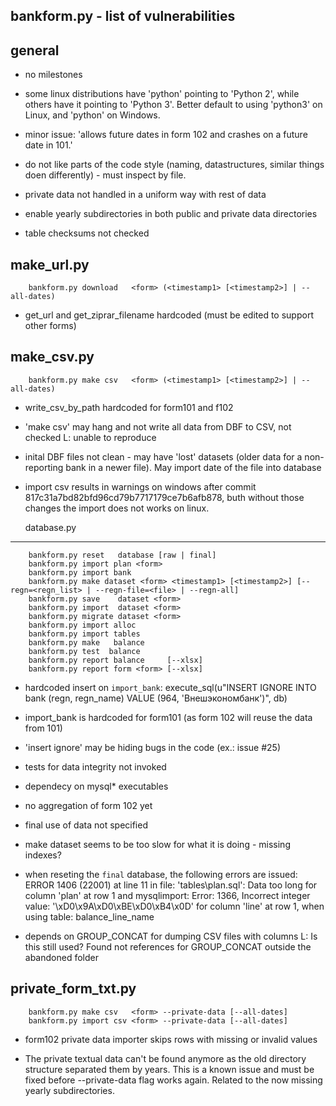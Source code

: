 bankform.py - list of vulnerabilities
--------------------------------------

general
--------

- no milestones

- some linux distributions have 'python' pointing to 'Python 2', while others
  have it pointing to 'Python 3'. Better default to using 'python3' on Linux, and
  'python' on Windows.

- minor issue: 'allows future dates in form 102 and crashes on a future date in 101.'

- do not like parts of the code style (naming, datastructures, similar things doen differently) - must inspect by file.

- private data not handled in a uniform way with rest of data

- enable yearly subdirectories in both public and private data directories

- table checksums not checked 

make_url.py
--------------
```
    bankform.py download   <form> (<timestamp1> [<timestamp2>] | --all-dates)
```

- get_url and get_ziprar_filename hardcoded (must be edited to support other forms)


make_csv.py
--------------
```
    bankform.py make csv   <form> (<timestamp1> [<timestamp2>] | --all-dates)
```

- write_csv_by_path hardcoded for form101 and f102

- 'make csv' may hang and not write all data from DBF to CSV, not checked
L: unable to reproduce

- inital DBF files not clean - may have 'lost' datasets (older data for a non-reporting bank in a newer file).
May import date of the file into database  

- import csv results in warnings on windows after commit 817c31a7bd82bfd96cd79b7717179ce7b6afb878,
  buth without those changes the import does not works on linux.
  
  database.py
-----------
```
    bankform.py reset   database [raw | final]
    bankform.py import plan <form>
    bankform.py import bank
    bankform.py make dataset <form> <timestamp1> [<timestamp2>] [--regn=<regn_list> | --regn-file=<file> | --regn-all]
    bankform.py save    dataset <form>
    bankform.py import  dataset <form>
    bankform.py migrate dataset <form>
    bankform.py import alloc
    bankform.py import tables
    bankform.py make   balance
    bankform.py test  balance
    bankform.py report balance     [--xlsx]
    bankform.py report form <form> [--xlsx]
```

- hardcoded insert on `import_bank`:
  execute_sql(u"INSERT IGNORE INTO bank (regn, regn_name) VALUE (964, 'Внешэкономбанк')", db)

- import_bank is hardcoded for form101 (as form 102 will reuse the data from 101)

- 'insert ignore' may be hiding bugs in the code (ex.: issue #25)

- tests for data integrity not invoked

- dependecy on mysql* executables

- no aggregation of form 102 yet

- final use of data not specified

- make dataset seems to be too slow for what it is doing - missing indexes?
  
- when reseting the `final` database, the following errors are issued:
ERROR 1406 (22001) at line 11 in file: 'tables\plan.sql': Data too long for column 'plan' at row 1
and
mysqlimport: Error: 1366, Incorrect integer value: '\xD0\x9A\xD0\xBE\xD0\xB4\x0D' for column 'line' at row 1, when using table: balance_line_name

- depends on GROUP_CONCAT for dumping CSV files with columns
L: Is this still used? Found not references for GROUP_CONCAT outside the abandoned folder

private_form_txt.py
---------------------
```
    bankform.py make csv   <form> --private-data [--all-dates]
    bankform.py import csv <form> --private-data [--all-dates]
```

- form102 private data importer skips rows with missing or invalid values

- The private textual data can't be found anymore as the old directory structure separated them by years.
  This is a known issue and must be fixed before --private-data flag works again.
  Related to the now missing yearly subdirectories.